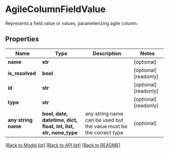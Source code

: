 # AgileColumnFieldValue

Represents a field value or values, parameterizing agile column.

## Properties
Name | Type | Description | Notes
------------ | ------------- | ------------- | -------------
**name** | **str** |  | [optional] 
**is_resolved** | **bool** |  | [optional] [readonly] 
**id** | **str** |  | [optional] [readonly] 
**type** | **str** |  | [optional] [readonly] 
**any string name** | **bool, date, datetime, dict, float, int, list, str, none_type** | any string name can be used but the value must be the correct type | [optional]

[[Back to Model list]](../README.md#documentation-for-models) [[Back to API list]](../README.md#documentation-for-api-endpoints) [[Back to README]](../README.md)


